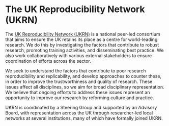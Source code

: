 # The UK Reproducibility Network (UKRN)

The [UK Reproducibility Network (UKRN)](https://www.ukrn.org/) is a national peer-led consortium that aims to ensure the UK retains its place as a centre for world-leading research. We do this by investigating the factors that contribute to robust research, promoting training activities, and disseminating best practice. We also work collaboratively with various external stakeholders to ensure coordination of efforts across the sector.

We seek to understand the factors that contribute to poor research reproducibility and replicability, and develop approaches to counter these, in order to improve the trustworthiness and quality of research. These issues affect all disciplines, so we aim for broad disciplinary representation. We believe that ongoing efforts to address these issues represent an opportunity to improve our research by reforming culture and practice.

UKRN is coordinated by a Steering Group and supported by an Advisory Board, with representation across the UK through researcher-led local networks at several institutions, many of which have formally joined UKRN.



